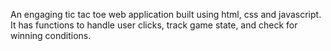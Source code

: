 An engaging tic tac toe web application built using html, css and javascript. It has functions to handle user clicks, track game state, and check for winning conditions.
